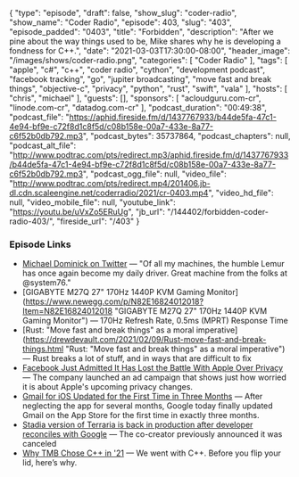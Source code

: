 {
  "type": "episode",
  "draft": false,
  "show_slug": "coder-radio",
  "show_name": "Coder Radio",
  "episode": 403,
  "slug": "403",
  "episode_padded": "0403",
  "title": "Forbidden",
  "description": "After we pine about the way things used to be, Mike shares why he is developing a fondness for C++.",
  "date": "2021-03-03T17:30:00-08:00",
  "header_image": "/images/shows/coder-radio.png",
  "categories": [
    "Coder Radio"
  ],
  "tags": [
    "apple",
    "c#",
    "c++",
    "coder radio",
    "cython",
    "development podcast",
    "facebook tracking",
    "go",
    "jupiter broadcasting",
    "move fast and break things",
    "objective-c",
    "privacy",
    "python",
    "rust",
    "swift",
    "vala"
  ],
  "hosts": [
    "chris",
    "michael"
  ],
  "guests": [],
  "sponsors": [
    "acloudguru.com-cr",
    "linode.com-cr",
    "datadog.com-cr"
  ],
  "podcast_duration": "00:49:38",
  "podcast_file": "https://aphid.fireside.fm/d/1437767933/b44de5fa-47c1-4e94-bf9e-c72f8d1c8f5d/c08b158e-00a7-433e-8a77-c6f52b0db792.mp3",
  "podcast_bytes": 35737864,
  "podcast_chapters": null,
  "podcast_alt_file": "http://www.podtrac.com/pts/redirect.mp3/aphid.fireside.fm/d/1437767933/b44de5fa-47c1-4e94-bf9e-c72f8d1c8f5d/c08b158e-00a7-433e-8a77-c6f52b0db792.mp3",
  "podcast_ogg_file": null,
  "video_file": "http://www.podtrac.com/pts/redirect.mp4/201406.jb-dl.cdn.scaleengine.net/coderradio/2021/cr-0403.mp4",
  "video_hd_file": null,
  "video_mobile_file": null,
  "youtube_link": "https://youtu.be/uVxZo5ERuUg",
  "jb_url": "/144402/forbidden-coder-radio-403/",
  "fireside_url": "/403"
}


### Episode Links

  * [Michael Dominick on Twitter](https://twitter.com/dominucco/status/1366437965417832453 "Michael Dominick on Twitter") — "Of all my machines, the humble Lemur has once again become my daily driver. Great machine from the folks at @system76."
  * [GIGABYTE M27Q 27" 170Hz 1440P KVM Gaming Monitor](https://www.newegg.com/p/N82E16824012018?Item=N82E16824012018 "GIGABYTE M27Q 27" 170Hz 1440P KVM Gaming Monitor") — 170Hz Refresh Rate, 0.5ms (MPRT) Response Time
  * [Rust: "Move fast and break things" as a moral imperative](https://drewdevault.com/2021/02/09/Rust-move-fast-and-break-things.html "Rust: "Move fast and break things" as a moral imperative") — Rust breaks a lot of stuff, and in ways that are difficult to fix
  * [Facebook Just Admitted It Has Lost the Battle With Apple Over Privacy](https://www.inc.com/jason-aten/facebook-just-admitted-it-has-lost-its-battle-with-apple-over-privacy.html "Facebook Just Admitted It Has Lost the Battle With Apple Over Privacy") — The company launched an ad campaign that shows just how worried it is about Apple's upcoming privacy changes.
  * [Gmail for iOS Updated for the First Time in Three Months](https://www.macrumors.com/2021/03/01/gmail-ios-updated/ "Gmail for iOS Updated for the First Time in Three Months") — After neglecting the app for several months, Google today finally updated Gmail on the App Store for the first time in exactly three months.
  * [Stadia version of Terraria is back in production after developer reconciles with Google](https://www.theverge.com/2021/2/26/22303868/terria-stadia-version-back-development-canceled-google "Stadia version of Terraria is back in production after developer reconciles with Google") — The co-creator previously announced it was canceled
  * [Why TMB Chose C++ in '21](http://dominickm.com/why-tmb-chose-c-in-21/ "Why TMB Chose C++ in '21") — We went with C++. Before you flip your lid, here’s why. 



